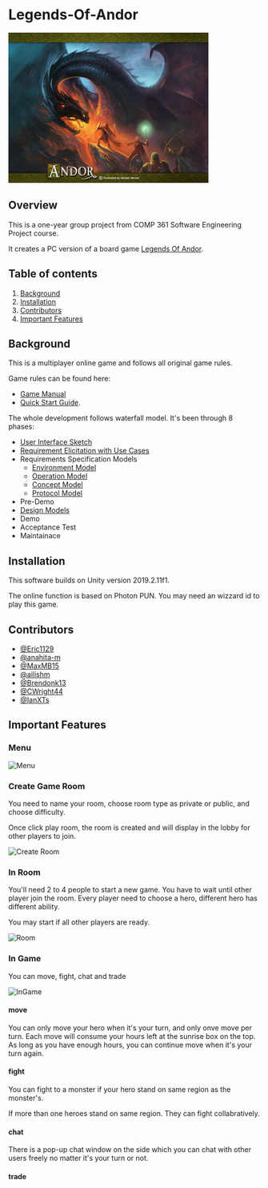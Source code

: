 # Legends-Of-Andor

<img src="https://github.com/Eric1129/Legends-Of-Andor/blob/Re-format/AndorAssets/Andor_HP_Art_07_01.jpg" width="400" height="300">

## Overview
This is a one-year group project from COMP 361 Software Engineering Project course.

It creates a PC version of a board game [Legends Of Andor](http://legendsofandor.com). 

## Table of contents
1. [Background](#background)
2. [Installation](#installation)
3. [Contributors](#contributors)
4. [Important Features](#important-features)

## Background
This is a multiplayer online game and follows all original game rules.

Game rules can be found here: 

- [Game Manual](AndorAssets/Andor_Manual.pdf)
- [Quick Start Guide](AndorAssets/Andor_QuickStart.pdf).

The whole development follows waterfall model. It's been through 8 phases:

- [User Interface Sketch](Milestones/M1_UI_Sketch.pdf)
- [Requirement Elicitation with Use Cases](Milestones/M2_Use_Cases.pdf)
- Requirements Specification Models 
  - [Environment Model](Milestones/M3_Environment_Model.pdf)
  - [Operation Model](Milestones/M3_Operation_Model.pdf)
  - [Concept Model](Milestones/M3_Concept_Model.pdf)
  - [Protocol Model](Milestones/M3_Protocol_Model.jucm)
- Pre-Demo
- [Design Models](Milestones/M5_Design_Models.zip)
- Demo
- Acceptance Test
- Maintainace

## Installation
This software builds on Unity version 2019.2.11f1.

The online function is based on Photon PUN. You may need an wizzard id to play this game. 

## Contributors
- [@Eric1129](https://github.com/Eric1129) 
- [@anahita-m](https://github.com/anahita-m)
- [@MaxMB15](https://github.com/MaxMB15)
- [@ailishm](https://github.com/ailishm)
- [@Brendonk13](https://github.com/Brendonk13)
- [@CWright44](https://github.com/CWright44)
- [@IanXTs](https://github.com/IanXTs)

## Important Features

### Menu

![Menu](AndorAssets/MenuScene.png)

### Create Game Room

You need to name your room, choose room type as private or public, and choose difficulty. 

Once click play room, the room is created and will display in the lobby for other players to join.

![Create Room](AndorAssets/CreateRoomScene.png)

### In Room

You'll need 2 to 4 people to start a new game. You have to wait until other player join the room. Every player need to choose a hero, different hero has different ability.

You may start if all other players are ready.

![Room](AndorAssets/RoomScene.png)

### In Game

You can move, fight, chat and trade 

![InGame](AndorAssets/InGame.png)

#### move

You can only move your hero when it's your turn, and only onve move per turn. Each move will consume your hours left at the sunrise box on the top.
As long as you have enough hours, you can continue move when it's your turn again. 

#### fight

You can fight to a monster if your hero stand on same region as the monster's. 

If more than one heroes stand on same region. They can fight collabratively.

#### chat

There is a pop-up chat window on the side which you can chat with other users freely no matter it's your turn or not. 

#### trade

